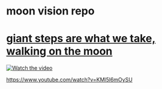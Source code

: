 # moon vision repo

# [giant steps are what we take, walking on the moon](https://www.youtube.com/watch?v=zPwMdZOlPo8)

[![Watch the video](https://img.youtube.com/vi/KMl5l6mOySU/maxresdefault.jpg)](https://youtu.be/KMl5l6mOySU)

https://www.youtube.com/watch?v=KMl5l6mOySU

